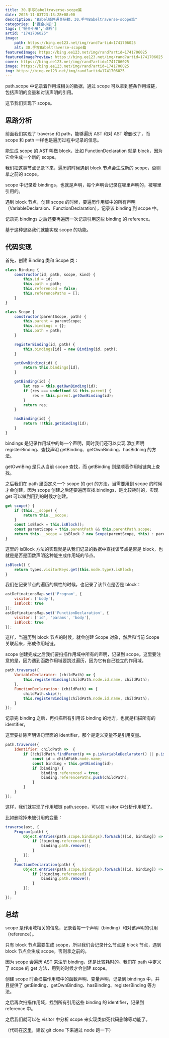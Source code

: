 ```yaml
---
title: 30.手写Babeltraverse-scope篇
date: 2025-11-03T23:13:28+08:00
description: "Babel插件通关秘籍，30.手写Babeltraverse-scope篇"
categories: ['掘金小册']
tags: ['掘金小册','课程']
artid: "1741706025"
image:
    path: https://bing.ee123.net/img/rand?artid=1741706025
    alt: 30.手写Babeltraverse-scope篇
featuredImage: https://bing.ee123.net/img/rand?artid=1741706025
featuredImagePreview: https://bing.ee123.net/img/rand?artid=1741706025
cover: https://bing.ee123.net/img/rand?artid=1741706025
image: https://bing.ee123.net/img/rand?artid=1741706025
img: https://bing.ee123.net/img/rand?artid=1741706025
---
```


path.scope 中记录着作用域相关的数据，通过 scope 可以拿到整条作用域链，包括声明的变量和对该声明的引用。

这节我们实现下 scope。

## 思路分析

前面我们实现了 traverse 和 path，能够遍历 AST 和对 AST 增删改了，而 scope 和 path 一样也是遍历过程中记录的信息。

能生成 scope 的 AST 叫做 block，比如 FunctionDeclaration 就是 block，因为它会生成一个新的 scope。

我们把这类节点记录下来，遍历的时候遇到 block 节点会生成新的 scope，否则拿之前的 scope。

scope 中记录着 bindings，也就是声明，每个声明会记录在哪里声明的，被哪里引用的。

遇到 block 节点，创建 scope 的时候，要遍历作用域中的所有声明（VariableDeclaraion、FunctionDeclaration），记录该 binding 到 scope 中。

记录完 bindings 之后还要再遍历一次记录引用这些 binding 的 reference。

基于这种思路我们就能实现 scope 的功能。

## 代码实现

首先，创建 Binding 类和 Scope 类：
```javascript
class Binding {
    constructor(id, path, scope, kind) {
        this.id = id;
        this.path = path;
        this.referenced = false;
        this.referencePaths = [];
    }
}
```
```javascript
class Scope {
    constructor(parentScope, path) {
        this.parent = parentScope;
        this.bindings = {};
        this.path = path;
    }

    registerBinding(id, path) {
        this.bindings[id] = new Binding(id, path);
    }

    getOwnBinding(id) {
        return this.bindings[id];
    }

    getBinding(id) {
        let res = this.getOwnBinding(id);
        if (res === undefined && this.parent) {
            res = this.parent.getOwnBinding(id);
        }
        return res;
    }

    hasBinding(id) {
        return !!this.getBinding(id);
    }
}
```

bindings 是记录作用域中的每一个声明，同时我们还可以实现 添加声明 registerBinding、查找声明 getBinding、getOwnBinding、hasBidning 的方法。

getOwnBing 是只从当前 scope 查找，而 getBinding 则是顺着作用域链向上查找。

之后我们在 path 里面定义一个  scope 的 get 的方法，当需要用到 scope 的时候才会创建，因为 scope 创建之后还要遍历查找 bindings，是比较耗时的，实现 get 可以做到用到的时候才创建。

```javascript
get scope() {
    if (this.__scope) {
        return this.__scope;
    }
    const isBlock = this.isBlock();
    const parentScope = this.parentPath && this.parentPath.scope;
    return this.__scope = isBlock ? new Scope(parentScope, this) : parentScope;
}
```
这里的 isBlock 方法的实现就是从我们记录的数据中查找该节点是否是 block，也就是是否是函数声明这种能生成作用域的节点。

```javascript
isBlock() {
    return types.visitorKeys.get(this.node.type).isBlock;
}
```

我们在记录节点的遍历的属性的时候，也记录了该节点是否是 block：
```javascript
astDefinationsMap.set('Program', {
    visitor: ['body'],
    isBlock: true
});
astDefinationsMap.set('FunctionDeclaration', {
    visitor: ['id', 'params', 'body'],
    isBlock: true
});
```

这样，当遍历到 block 节点的时候，就会创建 Scope 对象，然后和当前 Scope 关联起来，形成作用域链。

scope 创建完成之后我们要扫描作用域中所有的声明，记录到 scope。这里要注意的是，因为遇到函数作用域要跳过遍历，因为它有自己独立的作用域。

```javascript
path.traverse({
    VariableDeclarator: (childPath) => {
        this.registerBinding(childPath.node.id.name, childPath);
    },
    FunctionDeclaration: (childPath) => {
        childPath.skip();
        this.registerBinding(childPath.node.id.name, childPath);
    }
});
```
记录完 binding 之后，再扫描所有引用该 binding 的地方，也就是扫描所有的 identifier。

这里要排除声明语句里面的 identifier，那个是定义变量不是引用变量。

```javascript
path.traverse({
    Identifier: childPath =>  {
        if (!childPath.findParent(p => p.isVariableDeclarator() || p.isFunctionDeclaration())) {
            const id = childPath.node.name;
            const binding = this.getBinding(id);
            if (binding) {
                binding.referenced = true;
                binding.referencePaths.push(childPath);
            }
        }
    }
});
```

这样，我们就实现了作用域链 path.scope，可以在 visitor 中分析作用域了。

比如删除掉未被引用的变量：

```javascript
traverse(ast, {
    Program(path) {
        Object.entries(path.scope.bindings).forEach(([id, binding]) => {
            if (!binding.referenced) {
                binding.path.remove();
            }
        });
    },
    FunctionDeclaration(path) {
        Object.entries(path.scope.bindings).forEach(([id, binding]) => {
            if (!binding.referenced) {
                binding.path.remove();
            }
        });
    }
});
```
## 总结

scope 是作用域相关的信息，记录着每一个声明（binding）和对该声明的引用（reference）。

只有 block 节点需要生成 scope，所以我们会记录什么节点是 block 节点，遇到 block 节点会生成 scope，否则拿之前的。

因为 scope 会遍历 AST 来注册 binding，还是比较耗时的。我们在 path 中定义了 scope 的 get 方法，用到的时候才会创建 scope。

创建 scope 时会扫描作用域中的函数声明、变量声明，记录到 bindings 中，并且提供了 getBinding、getOwnBinding、hasBinding、registerBinding 等方法。

之后再次扫描作用域，找到所有引用这些 binding 的 identifier，记录到 reference 中。

之后我们就可以在 visitor 中分析 scope 来实现类似死代码删除等功能了。

（代码在[这里](https://github.com/QuarkGluonPlasma/babel-plugin-exercize)，建议 git clone 下来通过 node 跑一下）


